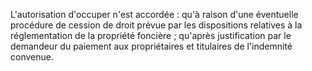 L'autorisation d'occuper n'est accordée :
qu'à raison d'une éventuelle procédure de cession de droit prévue par
les dispositions relatives à la réglementation de la propriété
foncière ;
qu'après justification par le demandeur du paiement aux propriétaires
et titulaires de l'indemnité convenue.